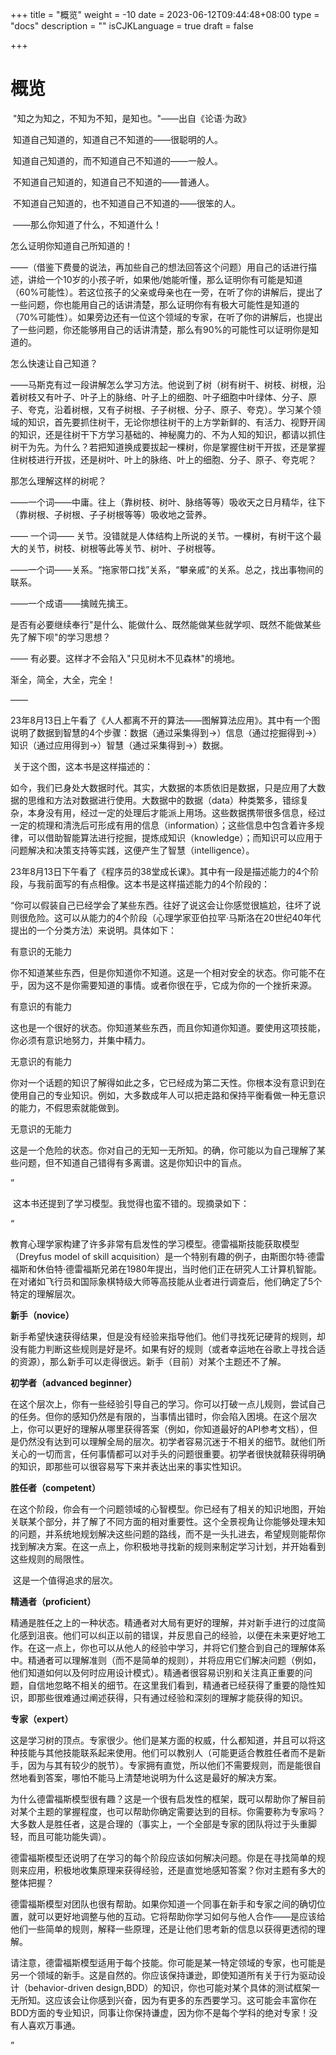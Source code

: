 +++
title = "概览"
weight = -10
date = 2023-06-12T09:44:48+08:00
type = "docs"
description = ""
isCJKLanguage = true
draft = false

+++

# 概览



​	"知之为知之，不知为不知，是知也。"——出自《论语·为政》

​	知道自己知道的，知道自己不知道的——很聪明的人。

​	知道自己知道的，而不知道自己不知道的——一般人。

​	不知道自己知道的，知道自己不知道的——普通人。

​	不知道自己知道的，也不知道自己不知道的——很笨的人。

​		——那么你知道了什么，不知道什么！



怎么证明你知道自己所知道的！

——（借鉴下费曼的说法，再加些自己的想法回答这个问题）用自己的话进行描述，讲给一个10岁的小孩子听，如果他/她能听懂，那么证明你有可能是知道（60%可能性）。若这位孩子的父亲或母亲也在一旁，在听了你的讲解后，提出了一些问题，你也能用自己的话讲清楚，那么证明你有有极大可能性是知道的（70%可能性）。如果旁边还有一位这个领域的专家，在听了你的讲解后，也提出了一些问题，你还能够用自己的话讲清楚，那么有90%的可能性可以证明你是知道的。



怎么快速让自己知道？

——马斯克有过一段讲解怎么学习方法。他说到了树（树有树干、树枝、树根，沿着树枝又有叶子、叶子上的脉络、叶子上的细胞、叶子细胞中叶绿体、分子、原子、夸克，沿着树根，又有子树根、子子树根、分子、原子、夸克）。学习某个领域的知识，首先要抓住树干，无论你想往树干的上方学新鲜的、有活力、视野开阔的知识，还是往树干下方学习基础的、神秘魔力的、不为人知的知识，都请以抓住树干为先。为什么？若把知道换成要拔起一棵树，你是掌握住树干开拔，还是掌握住树枝进行开拔，还是树叶、叶上的脉络、叶上的细胞、分子、原子、夸克呢？

那怎么理解这样的树呢？

——一个词——中庸。往上（靠树枝、树叶、脉络等等）吸收天之日月精华，往下（靠树根、子树根、子子树根等等）吸收地之营养。

—— 一个词—— 关节。没错就是人体结构上所说的关节。一棵树，有树干这个最大的关节，树枝、树根等此等关节、树叶、子树根等。

——一个词——关系。“拖家带口找”关系，“攀亲戚”的关系。总之，找出事物间的联系。

——一个成语——擒贼先擒王。



是否有必要继续奉行"是什么、能做什么、既然能做某些就学呗、既然不能做某些先了解下呗"的学习思想？

—— 有必要。这样才不会陷入"只见树木不见森林"的境地。



渐全，简全，大全，完全！

—— 



​	23年8月13日上午看了《人人都离不开的算法——图解算法应用》。其中有一个图说明了数据到智慧的4个步骤：数据（通过采集得到->）信息（通过挖掘得到->）知识（通过应用得到->）智慧（通过采集得到->）数据。

​	关于这个图，这本书是这样描述的：

​	如今，我们已身处大数据时代。其实，大数据的本质依旧是数据，只是应用了大数据的思维和方法对数据进行使用。大数据中的数据（data）种类繁多，错综复杂，本身没有用，经过一定的处理后才能派上用场。这些数据携带很多信息，经过一定的梳理和清洗后可形成有用的信息（information）；这些信息中包含着许多规律，可以借助智能算法进行挖掘，提炼成知识（knowledge）；而知识可以应用于问题解决和决策支持等实践，这便产生了智慧（intelligence）。

23年8月13日下午看了《程序员的38堂成长课》。其中有一段是描述能力的4个阶段，与我前面写的有点相像。这本书是这样描述能力的4个阶段的：

​	“你可以假装自己已经学会了某些东西。往好了说这会让你感觉很尴尬，往坏了说则很危险。这可以从能力的4个阶段（心理学家亚伯拉罕·马斯洛在20世纪40年代提出的一个分类方法）来说明。具体如下：

有意识的无能力

​	你不知道某些东西，但是你知道你不知道。这是一个相对安全的状态。你可能不在乎，因为这不是你需要知道的事情。或者你很在乎，它成为你的一个挫折来源。

有意识的有能力

​	这也是一个很好的状态。你知道某些东西，而且你知道你知道。要使用这项技能，你必须有意识地努力，并集中精力。

无意识的有能力

​	你对一个话题的知识了解得如此之多，它已经成为第二天性。你根本没有意识到在使用自己的专业知识。例如，大多数成年人可以把走路和保持平衡看做一种无意识的能力，不假思索就能做到。

无意识的无能力

​	这是一个危险的状态。你对自己的无知一无所知。的确，你可能以为自己理解了某些问题，但不知道自己错得有多离谱。这是你知识中的盲点。

”

​	这本书还提到了学习模型。我觉得也蛮不错的。现摘录如下：

“

​	教育心理学家构建了许多非常有启发性的学习模型。德雷福斯技能获取模型（Dreyfus model of skill acquisition）是一个特别有趣的例子，由斯图尔特·德雷福斯和休伯特·德雷福斯兄弟在1980年提出，当时他们正在研究人工计算机智能。在对诸如飞行员和国际象棋特级大师等高技能从业者进行调查后，他们确定了5个特定的理解层次。

**新手（novice）**

​	新手希望快速获得结果，但是没有经验来指导他们。他们寻找死记硬背的规则，却没有能力判断这些规则是好是坏。如果有好的规则（或者幸运地在谷歌上寻找合适的资源），那么新手可以走得很远。新手（目前）对某个主题还不了解。

**初学者（advanced beginner）**

​	在这个层次上，你有一些经验引导自己的学习。你可以打破一点儿规则，尝试自己的任务。但你的感知仍然是有限的，当事情出错时，你会陷入困境。在这个层次上，你可以更好的理解从哪里获得答案（例如，你知道最好的API参考文档），但是仍然没有达到可以理解全局的层次。初学者容易沉迷于不相关的细节。就他们所关心的一切而言，任何事情都可以对手头的问题很重要。初学者很快就鞥获得明确的知识，即那些可以很容易写下来并表达出来的事实性知识。

**胜任者（competent）**

​	在这个阶段，你会有一个问题领域的心智模型。你已经有了相关的知识地图，开始关联某个部分，并了解了不同方面的相对重要性。这个全景视角让你能够处理未知的问题，并系统地规划解决这些问题的路线，而不是一头扎进去，希望规则能帮你找到解决方案。在这一点上，你积极地寻找新的规则来制定学习计划，并开始看到这些规则的局限性。

​	这是一个值得追求的层次。

**精通者（proficient）**

​	精通是胜任之上的一种状态。精通者对大局有更好的理解，并对新手进行的过度简化感到沮丧。他们可以纠正以前的错误，并反思自己的经验，以便在未来更好地工作。在这一点上，你也可以从他人的经验中学习，并将它们整合到自己的理解体系中。精通者可以理解准则（而不是简单的规则），并将应用它们解决问题（例如，他们知道如何以及何时应用设计模式）。精通者很容易识别和关注真正重要的问题，自信地忽略不相关的细节。在这里我们看到，精通者已经获得了重要的隐性知识，即那些很难通过阐述获得，只有通过经验和深刻的理解才能获得的知识。

**专家（expert）**

​	这是学习树的顶点。专家很少。他们是某方面的权威，什么都知道，并且可以将这种技能与其他技能联系起来使用。他们可以教别人（可能更适合教胜任者而不是新手，因为与其有较少的脱节）。专家拥有直觉，所以他们不需要规则，而是能很自然地看到答案，哪怕不能马上清楚地说明为什么这是最好的解决方案。

​	为什么德雷福斯模型很有趣？这是一个很有启发性的框架，既可以帮助你了解目前对某个主题的掌握程度，也可以帮助你确定需要达到的目标。你需要称为专家吗？大多数人是胜任者，这是合理的（事实上，一个全部是专家的团队将过于头重脚轻，而且可能功能失调）。

​	德雷福斯模型还说明了在学习的每个阶段应该如何解决问题。你是在寻找简单的规则来应用，积极地收集原理来获得经验，还是直觉地感知答案？你对主题有多大的整体把握？

​	德雷福斯模型对团队也很有帮助。如果你知道一个同事在新手和专家之间的确切位置，就可以更好地调整与他的互动。它将帮助你学习如何与他人合作——是应该给他们一些简单的规则，解释一些原理，还是让他们思考新的信息以获得更透彻的理解。

​	请注意，德雷福斯模型适用于每个技能。你可能是某一特定领域的专家，也可能是另一个领域的新手。这是自然的。你应该保持谦逊，即使知道所有关于行为驱动设计（behavior-driven design,BDD）的知识，你也可能对某个具体的测试框架一无所知。这应该会让你感到兴奋，因为有更多的东西要学习。这可能会丰富你在BDD方面的专业知识，同事让你保持谦虚，因为你不是每个学科的绝对专家！没有人喜欢万事通。

”
